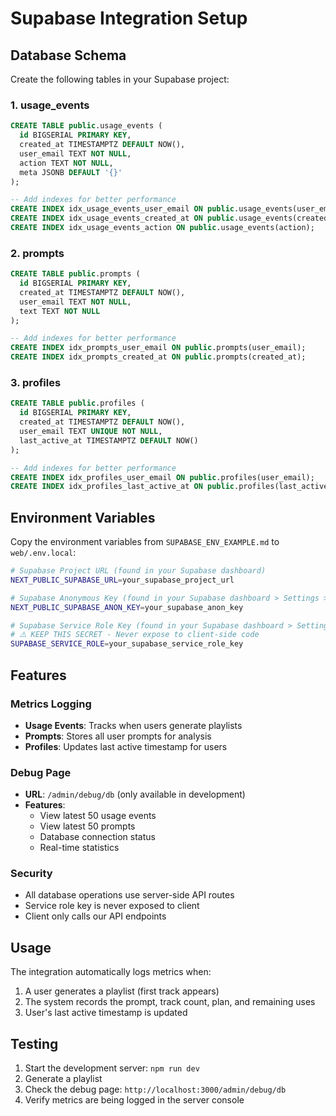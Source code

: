 # Supabase Integration Setup

## Database Schema

Create the following tables in your Supabase project:

### 1. usage_events
```sql
CREATE TABLE public.usage_events (
  id BIGSERIAL PRIMARY KEY,
  created_at TIMESTAMPTZ DEFAULT NOW(),
  user_email TEXT NOT NULL,
  action TEXT NOT NULL,
  meta JSONB DEFAULT '{}'
);

-- Add indexes for better performance
CREATE INDEX idx_usage_events_user_email ON public.usage_events(user_email);
CREATE INDEX idx_usage_events_created_at ON public.usage_events(created_at);
CREATE INDEX idx_usage_events_action ON public.usage_events(action);
```

### 2. prompts
```sql
CREATE TABLE public.prompts (
  id BIGSERIAL PRIMARY KEY,
  created_at TIMESTAMPTZ DEFAULT NOW(),
  user_email TEXT NOT NULL,
  text TEXT NOT NULL
);

-- Add indexes for better performance
CREATE INDEX idx_prompts_user_email ON public.prompts(user_email);
CREATE INDEX idx_prompts_created_at ON public.prompts(created_at);
```

### 3. profiles
```sql
CREATE TABLE public.profiles (
  id BIGSERIAL PRIMARY KEY,
  created_at TIMESTAMPTZ DEFAULT NOW(),
  user_email TEXT UNIQUE NOT NULL,
  last_active_at TIMESTAMPTZ DEFAULT NOW()
);

-- Add indexes for better performance
CREATE INDEX idx_profiles_user_email ON public.profiles(user_email);
CREATE INDEX idx_profiles_last_active_at ON public.profiles(last_active_at);
```

## Environment Variables

Copy the environment variables from `SUPABASE_ENV_EXAMPLE.md` to `web/.env.local`:

```bash
# Supabase Project URL (found in your Supabase dashboard)
NEXT_PUBLIC_SUPABASE_URL=your_supabase_project_url

# Supabase Anonymous Key (found in your Supabase dashboard > Settings > API)
NEXT_PUBLIC_SUPABASE_ANON_KEY=your_supabase_anon_key

# Supabase Service Role Key (found in your Supabase dashboard > Settings > API)
# ⚠️ KEEP THIS SECRET - Never expose to client-side code
SUPABASE_SERVICE_ROLE=your_supabase_service_role_key
```

## Features

### Metrics Logging
- **Usage Events**: Tracks when users generate playlists
- **Prompts**: Stores all user prompts for analysis
- **Profiles**: Updates last active timestamp for users

### Debug Page
- **URL**: `/admin/debug/db` (only available in development)
- **Features**: 
  - View latest 50 usage events
  - View latest 50 prompts
  - Database connection status
  - Real-time statistics

### Security
- All database operations use server-side API routes
- Service role key is never exposed to client
- Client only calls our API endpoints

## Usage

The integration automatically logs metrics when:
1. A user generates a playlist (first track appears)
2. The system records the prompt, track count, plan, and remaining uses
3. User's last active timestamp is updated

## Testing

1. Start the development server: `npm run dev`
2. Generate a playlist
3. Check the debug page: `http://localhost:3000/admin/debug/db`
4. Verify metrics are being logged in the server console
